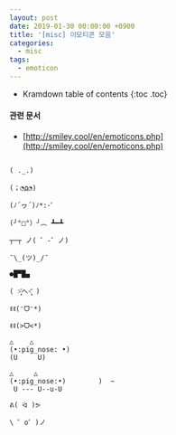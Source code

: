 ```yaml
---
layout: post
date: 2019-01-30 00:00:00 +0900
title: '[misc] 이모티콘 모음'
categories:
  - misc
tags:
  - emoticon
---
```


* Kramdown table of contents
{:toc .toc}

#### 관련 문서

- [http://smiley.cool/en/emoticons.php](http://smiley.cool/en/emoticons.php)

```

( ._.)

(；◔д◔)

(ﾉ´ヮ´)ﾉ*:･ﾟ

(╯°□°）╯︵ ┻━┻

┬─┬ ノ( ゜-゜ノ)

¯\_(ツ)_/¯

●█▀█▄

( ˃̣̣̥᷄へ˂̣̣̥᷅ )

ꉂꉂ(ᵔᗜᵔ*)

ꉂꉂ(>ᗜ<*)

△    △
(•:pig_nose: •)
(U     U)

△     △
(•:pig_nose:•)        )  ~
 U --- U--u-U

ᕕ( ᐛ )ᕗ

\ ゜o゜)ノ

```
